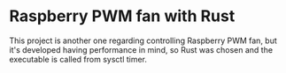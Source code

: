 # Raspberry PWM fan with Rust

This project is another one regarding controlling Raspberry PWM fan, but it's developed having performance in mind, so Rust was chosen and the executable is called from sysctl timer.